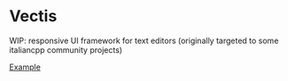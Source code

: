 # Vectis
WIP: responsive UI framework for text editors (originally targeted to some italiancpp community projects)

[Example](https://www.youtube.com/watch?v=I5P2YzpZCSQ)
